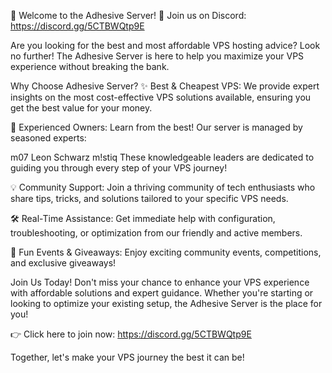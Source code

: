 🚀 Welcome to the Adhesive Server! 🚀 Join us on Discord: https://discord.gg/5CTBWQtp9E

Are you looking for the best and most affordable VPS hosting advice? Look no further! The Adhesive Server is here to help you maximize your VPS experience without breaking the bank.

Why Choose Adhesive Server? ✨ Best & Cheapest VPS: We provide expert insights on the most cost-effective VPS solutions available, ensuring you get the best value for your money.

🤝 Experienced Owners: Learn from the best! Our server is managed by seasoned experts:

m07 Leon Schwarz m!stiq These knowledgeable leaders are dedicated to guiding you through every step of your VPS journey!

💡 Community Support: Join a thriving community of tech enthusiasts who share tips, tricks, and solutions tailored to your specific VPS needs.

🛠️ Real-Time Assistance: Get immediate help with configuration, troubleshooting, or optimization from our friendly and active members.

🎉 Fun Events & Giveaways: Enjoy exciting community events, competitions, and exclusive giveaways!

Join Us Today! Don't miss your chance to enhance your VPS experience with affordable solutions and expert guidance. Whether you're starting or looking to optimize your existing setup, the Adhesive Server is the place for you!

👉 Click here to join now: https://discord.gg/5CTBWQtp9E

Together, let's make your VPS journey the best it can be!
